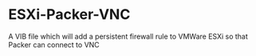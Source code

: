 # ESXi-Packer-VNC
A VIB file which will add a persistent firewall rule to VMWare ESXi so that Packer can connect to VNC
